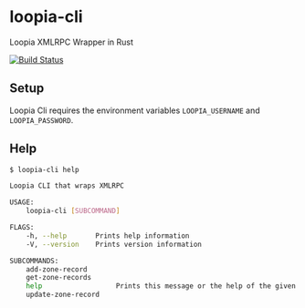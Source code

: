 # loopia-cli
Loopia XMLRPC Wrapper in Rust

[![Build Status](https://travis-ci.org/jonlil/loopia-cli.svg?branch=master)](https://travis-ci.org/jonlil/loopia-cli)

## Setup

Loopia Cli requires the environment variables `LOOPIA_USERNAME` and `LOOPIA_PASSWORD`.

## Help

```bash
$ loopia-cli help
```

```bash
Loopia CLI that wraps XMLRPC

USAGE:
    loopia-cli [SUBCOMMAND]

FLAGS:
    -h, --help       Prints help information
    -V, --version    Prints version information

SUBCOMMANDS:
    add-zone-record
    get-zone-records
    help                  Prints this message or the help of the given subcommand(s)
    update-zone-record
```
